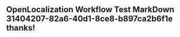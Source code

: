 <properties
ms.topic="hero-topic"
ms.test1="hero-topic"
ms.test2="test"/>

## OpenLocalization Workflow Test MarkDown 31404207-82a6-40d1-8ce8-b897ca2b6f1e thanks!
